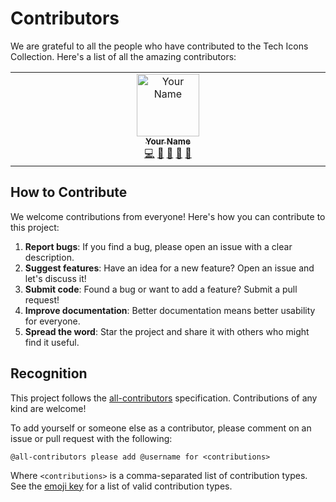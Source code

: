 # Contributors

We are grateful to all the people who have contributed to the Tech Icons Collection. Here's a list of all the amazing contributors:

<!-- ALL-CONTRIBUTORS-LIST:START - Do not remove or modify this section -->
<!-- prettier-ignore-start -->
<!-- markdownlint-disable -->
<table>
  <tbody>
    <tr>
      <td align="center" valign="top" width="14.28%"><a href="https://github.com/yourusername"><img src="https://avatars.githubusercontent.com/u/YOUR-USER-ID" width="100px;" alt="Your Name"/><br /><sub><b>Your Name</b></sub></a><br /><a href="https://github.com/yourusername/tech-icons/commits?author=yourusername" title="Code">💻</a> <a href="#design-yourusername" title="Design">🎨</a> <a href="https://github.com/yourusername/tech-icons/commits?author=yourusername" title="Documentation">📖</a> <a href="#maintenance-yourusername" title="Maintenance">🚧</a> <a href="#projectManagement-yourusername" title="Project Management">📆</a></td>
    </tr>
  </tbody>
</table>

<!-- markdownlint-restore -->
<!-- prettier-ignore-end -->

<!-- ALL-CONTRIBUTORS-LIST:END -->

## How to Contribute

We welcome contributions from everyone! Here's how you can contribute to this project:

1. **Report bugs**: If you find a bug, please open an issue with a clear description.
2. **Suggest features**: Have an idea for a new feature? Open an issue and let's discuss it!
3. **Submit code**: Found a bug or want to add a feature? Submit a pull request!
4. **Improve documentation**: Better documentation means better usability for everyone.
5. **Spread the word**: Star the project and share it with others who might find it useful.

## Recognition

This project follows the [all-contributors](https://allcontributors.org) specification. Contributions of any kind are welcome!

To add yourself or someone else as a contributor, please comment on an issue or pull request with the following:

```
@all-contributors please add @username for <contributions>
```

Where `<contributions>` is a comma-separated list of contribution types. See the [emoji key](https://allcontributors.org/docs/en/emoji-key) for a list of valid contribution types.

